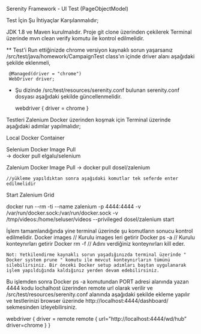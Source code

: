 Serenity Framework - UI Test
(PageObjectModel) 

Test İçin Şu İhtiyaçlar Karşılanmalıdır;

JDK 1.8 ve Maven kurulmalıdır.
Proje git clone üzerinden çekilerek
Terminal üzerinde mvn clean verify komutu ile kontrol edilmelidir.

** Test'i Run ettiğinizde chrome versiyon kaynaklı sorun yaşarsanız /src/test/java/homework/CampaignTest class'ın içinde driver alanı aşağıdaki şekilde 
eklenmeli,

     @Managed(driver = "chrome")
     WebDriver driver;
	
 * Şu dizinde /src/test/resources/serenity.conf bulunan serenity.conf dosyası aşağıdaki şekilde güncellenmelidir.	

   webdriver {
            driver = chrome
             }

Testleri Zalenium Docker üzerinden koşmak için Terminal üzerinde aşağıdaki adımlar yapılmalıdır;

Local Docker Container

Selenium Docker Image Pull   
 -> docker pull elgalu/selenium  
 
Zalenium Docker Image Pull
 -> docker pull dosel/zalenium       
  
    //yükleme yapıldıktan sonra aşağıdaki komutlar tek seferde enter edilmelidir

Start Zalenium Grid

  docker run --rm -ti --name zalenium -p 4444:4444 
  -v /var/run/docker.sock:/var/run/docker.sock 
  -v /tmp/videos:/home/seluser/videos 
  --privileged dosel/zalenium start
  
  İşlem tamamlandığında yine terminal üzerinde şu komutların sonucu kontrol edilmelidir.
        Docker images // Kurulu images leri getirir
		Docker ps -a // Kurulu konteynırları getirir
		Docker rm -f // Adını verdiğiniz konteynırları kill eder.
		
	Not: Yetkilendirme kaynaklı sorun yaşadığınızda terminal üzerinde " Docker system prune " komutu ile mevcut konteynırların tümünü silebilirsiniz. Bir önceki Docker setup adımları baştan uygulanarak işlem yapıldığında kaldığınız yerden devam edebilirsiniz.
  
  Bu işlemden sonra Docker ps -a komutundan PORT adresi alanında yazan 4444 kodu lochalhost üzerinden remote url olarak verilir ve 
  /src/test/resources/serenity.conf alanında aşağıdaki şekilde ekleme yapılır ve testlerinizi browser üzerinde http://localhost:4444/dashboard/
  sekmesinden izleyebilirsiniz.
  
  webdriver {
  driver = remote
  remote {
      url="http://localhost:4444/wd/hub"
      driver=chrome
         }
      }
